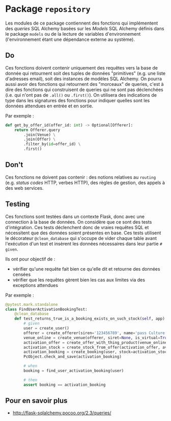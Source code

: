 # Package `repository`
Les modules de ce package contiennent des fonctions qui implémentent des _queries_ SQL Alchemy basées sur les _Models_
SQL Alchemy définis dans le package `models` ou de la lecture de variables d'environnement (l'environnement étant une
dépendance externe au système).

## Do
Ces fonctions doivent contenir uniquement des requêtes vers la base de donnée qui retournent soit des tuples de données
"primitives" (e.g. une liste d'adresses email), soit des instances de modèles SQL Alchemy. On pourra aussi avoir des
fonctions qui retournent des "morceaux" de queries, c'est à dire des fonctions qui construisent de queries qui ne sont
pas déclenchées (i.e. qui n'ont pas de `.all()` ou `.first()`).
On utilisera des indications de type dans les signatures des fonctions pour indiquer quelles sont les données attendues
en entrée et en sortie.

Par exemple :
```python
def get_by_offer_id(offer_id: int) -> Optional[Offerer]:
    return Offerer.query
        .join(Venue) \
        .join(Offer) \
        .filter_by(id=offer_id) \
        .first()
```

## Don't
Ces fonctions ne doivent pas contenir : des notions relatives au `routing` (e.g. _status codes_ HTTP, verbes HTTP),
des règles de gestion, des appels à des web services.

## Testing
Ces fonctions sont testées dans un contexte Flask, donc avec une connection à la base de données. On considère que ce sont
des tests d'intégration. Ces tests déclenchent donc de vraies requêtes SQL et nécessitent que des données soient présentes en base.
Ces tests utilisent le décorateur `@clean_database` qui s'occupe de vider chaque table avant l'exécution d'un test et insèrent
les données nécessaires dans leur partie `# given`.

Ils ont pour objectif de :
* vérifier qu'une requête fait bien ce qu'elle dit et retourne des données censées
* vérifier que les requêtes gèrent bien les cas aux limites via des exceptions attendues

Par exemple :
```python
@pytest.mark.standalone
class FindUserActivationBookingTest:
    @clean_database
    def test_returns_true_is_a_booking_exists_on_such_stock(self, app):
        # given
        user = create_user()
        offerer = create_offerer(siren='123456789', name='pass Culture')
        venue_online = create_venue(offerer, siret=None, is_virtual=True)
        activation_offer = create_offer_with_thing_product(venue_online, thing_type=ThingType.ACTIVATION)
        activation_stock = create_stock_from_offer(activation_offer, available=200, price=0)
        activation_booking = create_booking(user, stock=activation_stock, venue=venue_online)
        PcObject.check_and_save(activation_booking)

        # when
        booking = find_user_activation_booking(user)

        # then
        assert booking == activation_booking
```

## Pour en savoir plus
* http://flask-sqlalchemy.pocoo.org/2.3/queries/
